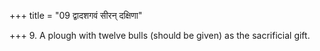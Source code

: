 +++
title = "09 द्वादशगवं सीरन् दक्षिणा"

+++
9. A plough with twelve bulls (should be given) as the sacrificial gift.  

[^1]: Cf. TS I.8.7.1.  
